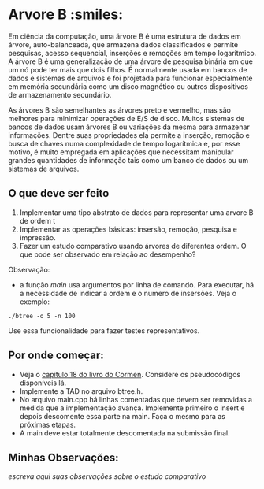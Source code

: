 # Arvore B :smiles:

Em ciência da computação, uma árvore B é uma estrutura de dados em árvore, auto-balanceada, que armazena dados classificados e permite pesquisas, acesso sequencial, inserções e remoções em tempo logarítmico. A árvore B é uma generalização de uma árvore de pesquisa binária em que um nó pode ter mais que dois filhos. É normalmente usada em bancos de dados e sistemas de arquivos e foi projetada para funcionar especialmente em memória secundária como um disco magnético ou outros dispositivos de armazenamento secundário. 

As árvores B são semelhantes as árvores preto e vermelho, mas são melhores para minimizar operações de E/S de disco. Muitos sistemas de bancos de dados usam árvores B ou variações da mesma para armazenar informações. Dentre suas propriedades ela permite a inserção, remoção e busca de chaves numa complexidade de tempo logarítmica e, por esse motivo, é muito empregada em aplicações que necessitam manipular grandes quantidades de informação tais como um banco de dados ou um sistemas de arquivos.

## O que deve ser feito

1. Implementar uma tipo abstrato de dados para representar uma arvore B de ordem t
2. Implementar as operações básicas: insersão, remoção, pesquisa e impressão.
3. Fazer um estudo comparativo usando árvores de diferentes ordem. O que pode ser observado em relação ao desempenho?

Observação:
- a função *main* usa argumentos por linha de comando. Para executar, há
a necessidade de indicar a ordem e o numero de insersões.  Veja o exemplo:

```
./btree -o 5 -n 100
```
Use essa funcionalidade para fazer testes representativos.

## Por onde começar:

- Veja o [capitulo 18 do livro do Cormen](docs/cap18-btree.pdf). Considere os pseudocódigos disponíveis lá. 
- Implemente a TAD no arquivo btree.h. 
- No arquivo main.cpp há linhas comentadas que devem ser removidas a medida que a implementação avança. Implemente primeiro o insert e depois descomente essa parte na main. Faça o mesmo para as próximas etapas.
- A main deve estar totalmente descomentada na submissão final.


## Minhas Observações:
 *escreva aqui suas observações sobre o estudo comparativo*
 



